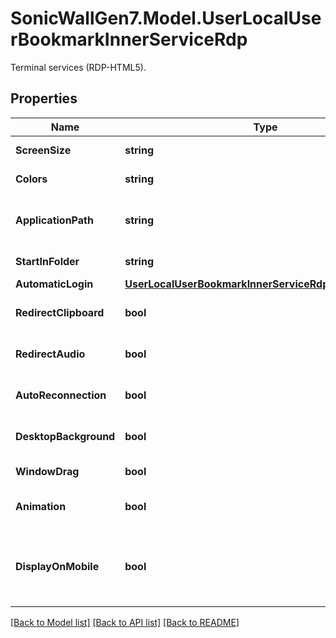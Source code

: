 # SonicWallGen7.Model.UserLocalUserBookmarkInnerServiceRdp
Terminal services (RDP-HTML5).

## Properties

Name | Type | Description | Notes
------------ | ------------- | ------------- | -------------
**ScreenSize** | **string** | Set screen size. | [optional] 
**Colors** | **string** | Set screen colors. | [optional] 
**ApplicationPath** | **string** | Set application and path to launch. | [optional] 
**StartInFolder** | **string** | Set folder to start in. | [optional] 
**AutomaticLogin** | [**UserLocalUserBookmarkInnerServiceRdpAutomaticLogin**](UserLocalUserBookmarkInnerServiceRdpAutomaticLogin.md) |  | [optional] 
**RedirectClipboard** | **bool** | Enable redirect clipboard. | [optional] 
**RedirectAudio** | **bool** | Enable redirect audio. | [optional] 
**AutoReconnection** | **bool** | Enable automatic reconnection. | [optional] 
**DesktopBackground** | **bool** | Enable desktop background. | [optional] 
**WindowDrag** | **bool** | Enable window drag. | [optional] 
**Animation** | **bool** | Enable menu / window animation. | [optional] 
**DisplayOnMobile** | **bool** | Enable display bookmark to mobile connect clients. | [optional] 

[[Back to Model list]](../README.md#documentation-for-models) [[Back to API list]](../README.md#documentation-for-api-endpoints) [[Back to README]](../README.md)


